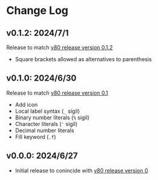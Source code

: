 # Change Log

## v0.1.2: 2024/7/1

Release to match [v80 release version 0.1.2](https://github.com/Kroc/v80/releases/tag/v0.1.2)

- Square brackets allowed as alternatives to parenthesis

## v0.1.0: 2024/6/30

Release to match [v80 release version 0.1](https://github.com/Kroc/v80/releases/tag/v0.1)

- Add icon
- Local label syntax (`_` sigil)
- Binary number literals (`%` sigil)
- Character literals (`'` sigil)
- Decimal number literals
- Fill keyword (`.f`)

## v0.0.0: 2024/6/27

- Initial release to conincide with [v80 release version 0](https://github.com/Kroc/v80/releases/tag/v0)